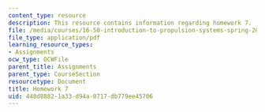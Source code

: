 ```yaml
---
content_type: resource
description: This resource contains information regarding homework 7.
file: /media/courses/16-50-introduction-to-propulsion-systems-spring-2012/448d88821a33d94a0717db779ee45706_MIT16_50S12_hw7.pdf
file_type: application/pdf
learning_resource_types:
- Assignments
ocw_type: OCWFile
parent_title: Assignments
parent_type: CourseSection
resourcetype: Document
title: Homework 7
uid: 448d8882-1a33-d94a-0717-db779ee45706
---
```

